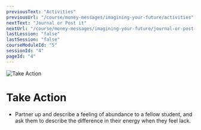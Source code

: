 ```yaml
---
previousText: "Activities"
previousUrl: "/course/money-messages/imagining-your-future/activities"
nextText: "Journal or Post it"
nextUrl: "/course/money-messages/imagining-your-future/journal-or-post-it"
lastLession: "false"
lastSession: "false"
courseModuleId: "5"
sessionId: "4"
pageId: "4"
---
```



![Take Action](/assets/img/lets-talk-about-it.png)
# Take Action
- Partner up and describe a feeling of abundance to a fellow student, and ask them to describe the difference in their energy when they feel lack.